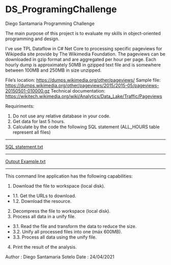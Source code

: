 # DS_ProgramingChallenge
Diego Santamaria Programming Challenge 

The main purpose of this project is to evaluate my skills in object-oriented programming and design.

I've use TPL Dataflow in C# Net Core to processing specific pageviews for Wikipedia site provide by The Wikimedia Foundation.
The pageviews can be downloaded in gzip format and are aggregated per hour per page. 
Each hourly dump is approximately 50MB in gzipped text file and is somewhere between 100MB and 250MB in size unzipped.

File’s location: https://dumps.wikimedia.org/other/pageviews/
Sample file: https://dumps.wikimedia.org/other/pageviews/2015/2015-05/pageviews-20150501-010000.gz
Technical documentation: https://wikitech.wikimedia.org/wiki/Analytics/Data_Lake/Traffic/Pageviews

Requiriments: 
1. Do not use any relative database in your code.  
2. Get data for last 5 hours.
3. Calculate by the code the following SQL statement (ALL_HOURS table represent all files)
_______________________________________________________________

[SQL statement.txt](https://github.com/dsantasot/DS_ProgramingChallenge/files/6369860/SQL.statement.txt)
_______________________________________________________________

[Output Example.txt](https://github.com/dsantasot/DS_ProgramingChallenge/files/6369853/Output.Example.txt)
_______________________________________________________________

This command line application has the following capabilities: 

1. Download the file to workspace (local disk).
* 1.1. Get the URLs to download.
* 1.2. Download the resource.
2. Decompress the file  to workspace (local disk).
3. Process all data in a unify file.
* 3.1. Read the file and transform the data to reduce the size. 
* 3.2. Unify all processed files into one (máx 600MB).
* 3.3. Process all data using the unify file.
4. Print the result of the analysis.
 
 Author : Diego Santamaria Sotelo
 Date   : 24/04/2021
